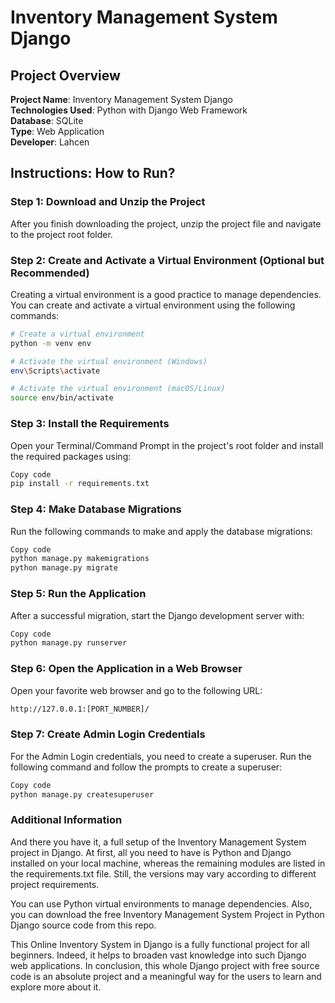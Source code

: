 # Inventory Management System Django

## Project Overview
**Project Name**: Inventory Management System Django  
**Technologies Used**: Python with Django Web Framework  
**Database**: SQLite  
**Type**: Web Application  
**Developer**: Lahcen

## Instructions: How to Run?

### Step 1: Download and Unzip the Project
After you finish downloading the project, unzip the project file and navigate to the project root folder.

### Step 2: Create and Activate a Virtual Environment (Optional but Recommended)
Creating a virtual environment is a good practice to manage dependencies. You can create and activate a virtual environment using the following commands:

```sh
# Create a virtual environment
python -m venv env

# Activate the virtual environment (Windows)
env\Scripts\activate

# Activate the virtual environment (macOS/Linux)
source env/bin/activate
```

### Step 3: Install the Requirements
Open your Terminal/Command Prompt in the project's root folder and install the required packages using:

```sh
Copy code
pip install -r requirements.txt
```

### Step 4: Make Database Migrations
Run the following commands to make and apply the database migrations:

```sh
Copy code
python manage.py makemigrations
python manage.py migrate
```

### Step 5: Run the Application
After a successful migration, start the Django development server with:

```sh
Copy code
python manage.py runserver
```

### Step 6: Open the Application in a Web Browser
Open your favorite web browser and go to the following URL:

```sh
http://127.0.0.1:[PORT_NUMBER]/
```

### Step 7: Create Admin Login Credentials
For the Admin Login credentials, you need to create a superuser. Run the following command and follow the prompts to create a superuser:

```sh
Copy code
python manage.py createsuperuser
```

### Additional Information
And there you have it, a full setup of the Inventory Management System project in Django. At first, all you need to have is Python and Django installed on your local machine, whereas the remaining modules are listed in the requirements.txt file. Still, the versions may vary according to different project requirements.

You can use Python virtual environments to manage dependencies. Also, you can download the free Inventory Management System Project in Python Django source code from this repo.

This Online Inventory System in Django is a fully functional project for all beginners. Indeed, it helps to broaden vast knowledge into such Django web applications. In conclusion, this whole Django project with free source code is an absolute project and a meaningful way for the users to learn and explore more about it.